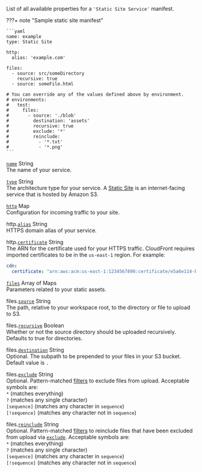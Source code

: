List of all available properties for a `'Static Site Service'` manifest.

???+ note "Sample static site manifest"

    ```yaml
    name: example
    type: Static Site

    http:
      alias: 'example.com'

    files:
      - source: src/someDirectory
        recursive: true
      - source: someFile.html
    
    # You can override any of the values defined above by environment.
    # environments:
    #   test:
    #     files:
    #       - source: './blob'
    #         destination: 'assets'
    #         recursive: true
    #         exclude: '*'
    #         reinclude:
    #           - '*.txt'
    #           - '*.png'
    ```

<a id="name" href="#name" class="field">`name`</a> <span class="type">String</span>  
The name of your service.

<div class="separator"></div>

<a id="type" href="#type" class="field">`type`</a> <span class="type">String</span>  
The architecture type for your service. A [Static Site](../concepts/services.en.md#static-site) is an internet-facing service that is hosted by Amazon S3.

<div class="separator"></div>

<a id="http" href="#http" class="field">`http`</a> <span class="type">Map</span>  
Configuration for incoming traffic to your site.

<span class="parent-field">http.</span><a id="http-alias" href="#http-alias" class="field">`alias`</a> <span class="type">String</span>  
HTTPS domain alias of your service.

<span class="parent-field">http.</span><a id="http-certificate" href="#http-certificate" class="field">`certificate`</a> <span class="type">String</span>  
The ARN for the certificate used for your HTTPS traffic.
CloudFront requires imported certificates to be in the `us-east-1` region. For example:

```yaml
cdn:
  certificate: "arn:aws:acm:us-east-1:1234567890:certificate/e5a6e114-b022-45b1-9339-38fbfd6db3e2"
```

<div class="separator"></div>

<a id="files" href="#files" class="field">`files`</a> <span class="type">Array of Maps</span>  
Parameters related to your static assets.

<span class="parent-field">files.</span><a id="files-source" href="#files-source" class="field">`source`</a> <span class="type">String</span>  
The path, relative to your workspace root, to the directory or file to upload to S3.

<span class="parent-field">files.</span><a id="files-recursive" href="#files-recursive" class="field">`recursive`</a> <span class="type">Boolean</span>  
Whether or not the source directory should be uploaded recursively. Defaults to true for directories.

<span class="parent-field">files.</span><a id="files-destination" href="#files-destination" class="field">`destination`</a> <span class="type">String</span>  
Optional. The subpath to be prepended to your files in your S3 bucket. Default value is `.`

<span class="parent-field">files.</span><a id="files-exclude" href="#files-exclude" class="field">`exclude`</a> <span class="type">String</span>  
Optional. Pattern-matched [filters](https://awscli.amazonaws.com/v2/documentation/api/latest/reference/s3/index.html#use-of-exclude-and-include-filters) to exclude files from upload. Acceptable symbols are:  
`*` (matches everything)  
`?` (matches any single character)  
`[sequence]` (matches any character in `sequence`)  
`[!sequence]` (matches any character not in `sequence`)  

<span class="parent-field">files.</span><a id="files-reinclude" href="#files-reinclude" class="field">`reinclude`</a> <span class="type">String</span>  
Optional. Pattern-matched [filters](https://awscli.amazonaws.com/v2/documentation/api/latest/reference/s3/index.html#use-of-exclude-and-include-filters) to reinclude files that have been excluded from upload via [`exclude`](#files-exclude). Acceptable symbols are:  
`*` (matches everything)  
`?` (matches any single character)  
`[sequence]` (matches any character in `sequence`)  
`[!sequence]` (matches any character not in `sequence`)  
